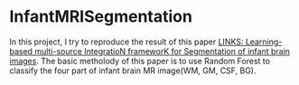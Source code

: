 # InfantMRISegmentation
In this project, I try to reproduce the result of this paper [LINKS: Learning-based multi-source IntegratioN frameworK for Segmentation of infant brain images](https://www.sciencedirect.com/science/article/pii/S1053811914010349).
The basic metholody of this paper is to use Random Forest to classify the four part of infant brain MR image(WM, GM, CSF, BG). 
